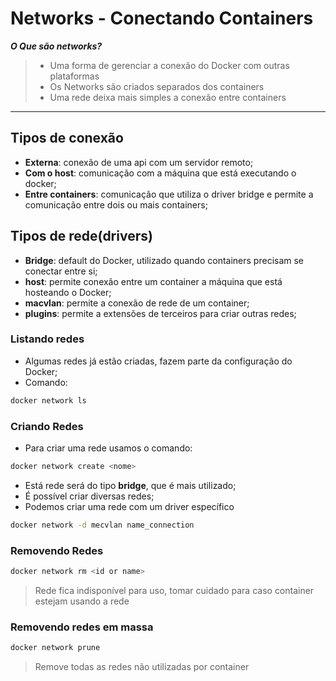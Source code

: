 # Networks - Conectando Containers

**_O Que são networks?_**

> - Uma forma de gerenciar a conexão do Docker com outras plataformas
> - Os Networks são criados separados dos containers
> - Uma rede deixa mais simples a conexão entre containers

---

## Tipos de conexão

- **Externa**: conexão de uma api com um servidor remoto;
- **Com o host**: comunicação com a máquina que está executando o docker;
- **Entre containers**: comunicação que utiliza o driver bridge e permite a comunicação entre dois ou mais containers;

## Tipos de rede(drivers)

- **Bridge**: default do Docker, utilizado quando containers precisam se conectar entre si;
- **host**: permite conexão entre um container a máquina que está hosteando o Docker;
- **macvlan**: permite a conexão de rede de um container;
- **plugins**: permite a extensões de terceiros para criar outras redes;

### Listando redes

- Algumas redes já estão criadas, fazem parte da configuração do Docker;
- Comando:

```bash
docker network ls
```

### Criando Redes

- Para criar uma rede usamos o comando:

```bash
docker network create <nome>
```

- Está rede será do tipo **bridge**, que é mais utilizado;
- É possível criar diversas redes;
- Podemos criar uma rede com um driver específico

```bash
docker network -d mecvlan name_connection
```

### Removendo Redes

```bash
docker network rm <id or name>
```

> Rede fica indisponível para uso, tomar cuidado para caso container estejam usando a rede
>
### Removendo redes em massa

```bash
docker network prune
```

> Remove todas as redes não utilizadas por container
